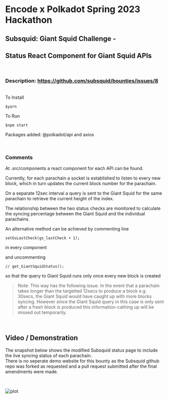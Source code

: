 # Encode x Polkadot Spring 2023 Hackathon

## Subsquid: Giant Squid Challenge - 
## Status React Component for Giant Squid APIs

<br>

### Description: https://github.com/subsquid/bounties/issues/8
<br/>
To Install

    $yarn

To Run

    $npm start

Packages added: @polkadot/api and axios

<br/>

### Comments

At .src/components a react component for each API can be found.

Currently, for each parachain a socket is established to listen to every new block, which in turn updates the current block number for the parachain.

On a separate 12sec interval a query is sent to the Giant Squid for the same parachain to retrieve the current height of the index.

The relationship between the two status checks are monitored to calculate the syncing percentage between the Giant Squid and the individual parachains.

An alternative method can be achieved by commenting line

    setGsLastCheck(gs_lastCheck + 1);

in every component

and uncommenting

    // get_GiantSquidStatus();

so that the query to Giant Squid runs only once every new block is created

> Note: This way has the following issue. In the event that a parachain takes longer than the targetted 12secs to produce a block e.g. 30secs, the Giant Squid would have caught up with more blocks syncing. However since the Giant Squid query in this case is only sent after a fresh block is produced this information-cathing up will be missed out temporarily.

<br>

## Video / Demonstration
The snapshot below shows the modified Subsquid status page to include the live syncing status of each parachain.
<br>
There is no seperate demo website for this bounty as the Subsquid github repo was forked as requested and a pull request submitted after the final amendments were made.

<br>

![plot](./Encode-Polkadot-2023-Subsquid/GiantSquidStatus1.gif)
